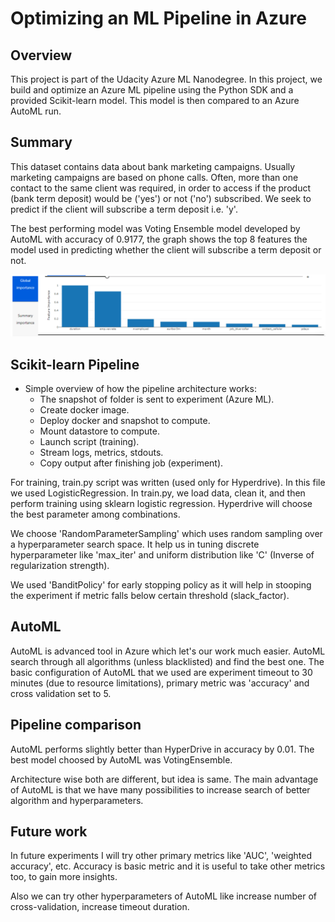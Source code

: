 # Optimizing an ML Pipeline in Azure

## Overview
This project is part of the Udacity Azure ML Nanodegree.
In this project, we build and optimize an Azure ML pipeline using the Python SDK and a provided Scikit-learn model.
This model is then compared to an Azure AutoML run.

## Summary
This dataset contains data about bank marketing campaigns. Usually marketing campaigns are based on phone calls. Often, more than one contact to the same client was required, in order to access if the product (bank term deposit) would be ('yes') or not ('no') subscribed. We seek to predict if the client will subscribe a term deposit i.e. 'y'.

The best performing model was Voting Ensemble model developed by AutoML with accuracy of 0.9177, the graph shows the top 8 features the model used in predicting whether the client will subscribe a term deposit or not.

![top 8 features by AutoML](./screenshots/top_8_feature.PNG)

## Scikit-learn Pipeline

* Simple overview of how the pipeline architecture works:
    - The snapshot of folder is sent to experiment (Azure ML).
    - Create docker image.
    - Deploy docker and snapshot to compute.
    - Mount datastore to compute.
    - Launch script (training).
    - Stream logs, metrics, stdouts.
    - Copy output after finishing job (experiment).

For training, train.py script was written (used only for Hyperdrive). In this file we used LogisticRegression. In train.py, we load data, clean it, and then perform training using sklearn logistic regression. Hyperdrive will choose the best parameter among combinations.

We choose 'RandomParameterSampling' which uses random sampling over a hyperparameter search space. It help us in tuning discrete hyperparameter like 'max_iter' and uniform distribution like 'C' (Inverse of regularization strength).

We used 'BanditPolicy' for early stopping policy as it will help in stooping the experiment if metric falls below certain threshold (slack_factor).

## AutoML
AutoML is advanced tool in Azure which let's our work much easier. AutoML search through all algorithms (unless blacklisted) and find the best one. The basic configuration of AutoML that we used are experiment timeout to 30 minutes (due to resource limitations), primary metric was 'accuracy' and cross validation set to 5.

## Pipeline comparison
AutoML performs slightly better than HyperDrive in accuracy by 0.01. The best model choosed by AutoML was VotingEnsemble.

Architecture wise both are different, but idea is same. The main advantage of AutoML is that we have many possibilities to increase search of better algorithm and hyperparameters.

## Future work
In future experiments I will try other primary metrics like 'AUC', 'weighted accuracy', etc. Accuracy is basic metric and it is useful to take other metrics too, to gain more insights.

Also we can try other hyperparameters of AutoML like increase number of cross-validation, increase timeout duration.
